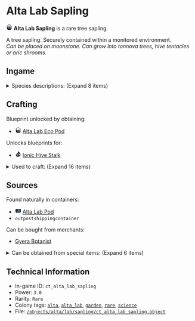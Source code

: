 # Alta Lab Sapling

<img src="https://raw.githubusercontent.com/Ceterai/Enternia/main/objects/alta/lab/sapling/icon.png" alt="Alta Lab Sapling icon" loading="lazy" height=16px width="auto" /> **Alta Lab Sapling** is a rare tree sapling.

A tree sapling. Securely contained within a monitored environment.  
_Can be placed on moonstone. Can grow into tonnova trees, hive tentacles or aric shrooms._

## Ingame

<details><summary>Species descriptions: (Expand 8 items)</summary>

- Alta: A lab eco chamber for growing giant non-plants like aric shrooms and tonnovas.
- Apex: I can plant this to grow a tree.
- Avian: I can grow a tree by planting this sapling.
- Floran: Floran plant cute sssapling, grow big bad evil tree!
- Glitch: Wonder. Planting this sapling allows me to grow life.
- Human: This sapling will grow into a tree.
- Hylotl: Such wondrous life, springing forth from the tiniest shoot. Sigh.
- Novakid: It'll grow into a big tree if I plant it.

</details>

## Crafting

Blueprint unlocked by obtaining:

- <img src="https://raw.githubusercontent.com/Ceterai/Enternia/main/objects/alta/special/tools/pods/lab/icon.png" alt="Alta Lab Eco Pod icon" loading="lazy" height=16px width="auto" /> [Alta Lab Eco Pod](https://ceterai.github.io/MyEnternia/Wiki/AltaLabEcoPod)

Unlocks blueprints for:

- <img src="https://raw.githubusercontent.com/Ceterai/Enternia/main/objects/alta/special/plants/trees/ct_hive_tree.png" alt="Ionic Hive Stalk icon" loading="lazy" height=16px width="auto" /> [Ionic Hive Stalk](https://ceterai.github.io/MyEnternia/Wiki/IonicHiveStalk)

<details><summary>Used to craft: (Expand 16 items)</summary>

- <img src="https://raw.githubusercontent.com/Ceterai/Enternia/main/objects/biome/alterash_prime/shrooms/ct_akollic_bulb.png" alt="Akollic Shroom icon" loading="lazy" height=16px width="auto" /> [Akollic Shroom](https://ceterai.github.io/MyEnternia/Wiki/AkollicShroom)
- <img src="https://raw.githubusercontent.com/Ceterai/Enternia/main/objects/biome/alterash_prime/shrooms/ct_akollic_bulb_spots.png" alt="Spotful Akollic Shroom icon" loading="lazy" height=16px width="auto" /> [Spotful Akollic Shroom](https://ceterai.github.io/MyEnternia/Wiki/SpotfulAkollicShroom)
- <img src="https://raw.githubusercontent.com/Ceterai/Enternia/main/objects/biome/alterash_prime/shrooms/ct_coroplic_mutant.png" alt="Coroplic Shroom icon" loading="lazy" height=16px width="auto" /> [Coroplic Shroom](https://ceterai.github.io/MyEnternia/Wiki/CoroplicShroom)
- <img src="https://raw.githubusercontent.com/Ceterai/Enternia/main/objects/biome/alterash_prime/shrooms/ct_coroplic_mutant_giant.png" alt="Giant Coroplic Shroom icon" loading="lazy" height=16px width="auto" /> [Giant Coroplic Shroom](https://ceterai.github.io/MyEnternia/Wiki/GiantCoroplicShroom)
- <img src="https://raw.githubusercontent.com/Ceterai/Enternia/main/objects/alta/special/plants/trees/ct_hive_tree.png" alt="Ionic Hive Stalk icon" loading="lazy" height=16px width="auto" /> [Ionic Hive Stalk](https://ceterai.github.io/MyEnternia/Wiki/IonicHiveStalk)
- <img src="https://raw.githubusercontent.com/Ceterai/Enternia/main/objects/biome/alterash_prime/shrooms/ct_hyolic_growth.png" alt="Hyolic Shroom icon" loading="lazy" height=16px width="auto" /> [Hyolic Shroom](https://ceterai.github.io/MyEnternia/Wiki/HyolicShroom)
- <img src="https://raw.githubusercontent.com/Ceterai/Enternia/main/objects/biome/alterash_prime/shrooms/ct_hyolic_growth_crystal.png" alt="Crystal Hyolic Shroom icon" loading="lazy" height=16px width="auto" /> [Crystal Hyolic Shroom](https://ceterai.github.io/MyEnternia/Wiki/CrystalHyolicShroom)
- <img src="https://raw.githubusercontent.com/Ceterai/Enternia/main/objects/biome/alterash_prime/shrooms/ct_mooplic_shady.png" alt="Mooplic Shroom icon" loading="lazy" height=16px width="auto" /> [Mooplic Shroom](https://ceterai.github.io/MyEnternia/Wiki/MooplicShroom)
- <img src="https://raw.githubusercontent.com/Ceterai/Enternia/main/objects/biome/alterash_prime/shrooms/ct_mooplic_shady_old.png" alt="Old Mooplic Shroom icon" loading="lazy" height=16px width="auto" /> [Old Mooplic Shroom](https://ceterai.github.io/MyEnternia/Wiki/OldMooplicShroom)
- <img src="https://raw.githubusercontent.com/Ceterai/Enternia/main/objects/biome/alterash_prime/shrooms/ct_perolic_glow.png" alt="Perolic Shroom icon" loading="lazy" height=16px width="auto" /> [Perolic Shroom](https://ceterai.github.io/MyEnternia/Wiki/PerolicShroom)
- <img src="https://raw.githubusercontent.com/Ceterai/Enternia/main/objects/biome/alterash_prime/shrooms/ct_perolic_glow_eyes.png" alt="Eyed Perolic Shroom icon" loading="lazy" height=16px width="auto" /> [Eyed Perolic Shroom](https://ceterai.github.io/MyEnternia/Wiki/EyedPerolicShroom)
- <img src="https://raw.githubusercontent.com/Ceterai/Enternia/main/objects/biome/alterash_prime/bionid/ct_tonnova_spiral_tree.png" alt="Tonnova Spiral icon" loading="lazy" height=16px width="auto" /> [Tonnova Spiral](https://ceterai.github.io/MyEnternia/Wiki/TonnovaSpiral)
- <img src="https://raw.githubusercontent.com/Ceterai/Enternia/main/objects/biome/alterash_prime/bionid/ct_tonnova_tree.png" alt="Tonnova Tree icon" loading="lazy" height=16px width="auto" /> [Tonnova Tree](https://ceterai.github.io/MyEnternia/Wiki/TonnovaTree)
- <img src="https://raw.githubusercontent.com/Ceterai/Enternia/main/objects/biome/alterash_prime/bionid/ct_tonnova_wide_tree.png" alt="Wide Tonnova icon" loading="lazy" height=16px width="auto" /> [Wide Tonnova](https://ceterai.github.io/MyEnternia/Wiki/WideTonnova)
- <img src="https://raw.githubusercontent.com/Ceterai/Enternia/main/objects/biome/alterash_prime/shrooms/ct_vyralic_twisted.png" alt="Vyralic Shroom icon" loading="lazy" height=16px width="auto" /> [Vyralic Shroom](https://ceterai.github.io/MyEnternia/Wiki/VyralicShroom)
- <img src="https://raw.githubusercontent.com/Ceterai/Enternia/main/objects/biome/alterash_prime/shrooms/ct_vyralic_twisted_undone.png" alt="Undone Vyralic Shroom icon" loading="lazy" height=16px width="auto" /> [Undone Vyralic Shroom](https://ceterai.github.io/MyEnternia/Wiki/UndoneVyralicShroom)

</details>

## Sources

Found naturally in containers:

- <img src="https://raw.githubusercontent.com/Ceterai/Enternia/main/objects/alta/lab/pod/icon.png" alt="Alta Lab Pod icon" loading="lazy" height=16px width="auto" /> [Alta Lab Pod](https://ceterai.github.io/MyEnternia/Wiki/AltaLabPod)
- `outpostshippingcontainer`

Can be bought from merchants:

- [Gyera Botanist](https://ceterai.github.io/MyEnternia/Wiki/GyeraBotanist)

<details><summary>Can be obtained from special items: (Expand 6 items)</summary>

- <img src="https://raw.githubusercontent.com/Ceterai/Enternia/main/items/active/alta/loot/tier0.png" alt="Tier 0 Pad icon" loading="lazy" height=16px width="auto" /> [Tier 0 Pad](https://ceterai.github.io/MyEnternia/Wiki/Tier0Pad)
- <img src="https://raw.githubusercontent.com/Ceterai/Enternia/main/items/active/alta/loot/tier1.png" alt="Tier 1 Pad icon" loading="lazy" height=16px width="auto" /> [Tier 1 Pad](https://ceterai.github.io/MyEnternia/Wiki/Tier1Pad)
- <img src="https://raw.githubusercontent.com/Ceterai/Enternia/main/items/active/alta/loot/tier2.png" alt="Tier 2 Pad icon" loading="lazy" height=16px width="auto" /> [Tier 2 Pad](https://ceterai.github.io/MyEnternia/Wiki/Tier2Pad)
- <img src="https://raw.githubusercontent.com/Ceterai/Enternia/main/items/active/alta/loot/tier3.png" alt="Tier 3 Pad icon" loading="lazy" height=16px width="auto" /> [Tier 3 Pad](https://ceterai.github.io/MyEnternia/Wiki/Tier3Pad)
- <img src="https://raw.githubusercontent.com/Ceterai/Enternia/main/items/active/alta/loot/tier4.png" alt="Tier 4 Pad icon" loading="lazy" height=16px width="auto" /> [Tier 4 Pad](https://ceterai.github.io/MyEnternia/Wiki/Tier4Pad)
- <img src="https://raw.githubusercontent.com/Ceterai/Enternia/main/items/active/alta/loot/tier5.png" alt="Tier 5 Pad icon" loading="lazy" height=16px width="auto" /> [Tier 5 Pad](https://ceterai.github.io/MyEnternia/Wiki/Tier5Pad)

</details>

## Technical Information

- In-game ID: `ct_alta_lab_sapling`
- Power: `3.0`
- Rarity: `Rare`
- Colony tags: [`alta`](https://ceterai.github.io/MyEnternia/Wiki/Tags/Alta), [`alta_lab`](https://ceterai.github.io/MyEnternia/Wiki/Tags/AltaLab), [`garden`](https://ceterai.github.io/MyEnternia/Wiki/Tags/Garden), [`rare`](https://ceterai.github.io/MyEnternia/Wiki/Tags/Rare), [`science`](https://ceterai.github.io/MyEnternia/Wiki/Tags/Science)
- File: [`/objects/alta/lab/sapling/ct_alta_lab_sapling.object`](https://github.com/Ceterai/Enternia/blob/main/objects/alta/lab/sapling/ct_alta_lab_sapling.object)
